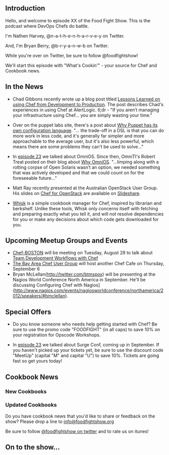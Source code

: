 Introduction
------------

Hello, and welcome to episode XX of the Food Fight Show.  This is the podcast where DevOps Chefs do battle.

I'm Nathen Harvey, @n-a-t-h-e-n-h-a-r-v-e-y on Twitter.

And, I'm Bryan Berry, @b-r-y-a-n-w-b on Twitter.

While you're over on Twitter, be sure to follow @foodfightshow!

We'll start this episode with "What's Cookin'" - your source for Chef and Cookbook news.

In the News<a name="news"></a>
-----------

* Chad Gibbons recently wrote up a blog post titled [Lessons Learned on using Chef from Development to Production](http://chadgibbons.com/2012/08/18/lessons-learned-on-using-chef-from-development-to-production/).  The post describes Chad's experiences in using Chef at AlertLogic.  tl;dr - "If you aren’t managing your infrastructure using Chef... you are simply wasting your time."

* Over on the puppet labs site, there's a post about [Why Puppet has its own configuration language](http://puppetlabs.com/blog/why-puppet-has-its-own-configuration-language/). "... the trade-off in a DSL is that you can do more work in less code, and it's generally far simpler and more approachable to the average user, but it's also less powerful, which means there are some problems they can't be used to solve..."

* In [episode 23](http://foodfightshow.org/2012/07/interview-with-theo-schlossnagle.html)
  we talked about OmniOS.  Since then, OmniTI's Robert Treat posted on 
  their blog about [Why OmniOS](http://omniti.com/seeds/why-omnios).  "...limping along with a rotting corpse of Open Solaris wasn’t an option, we needed something that was actively developed and that we could count on for the foreseeable future..."

* Matt Ray recently presented at the Australian OpenStack User Group.  His slides on [Chef for OpenStack](http://www.slideshare.net/mattray/australian-openstack-user-group-august-2012-chef-for-openstack) are available on [Slideshare](http://www.slideshare.net/mattray/australian-openstack-user-group-august-2012-chef-for-openstack).

* [Whisk](https://github.com/kisoku/whisk) is a simple cookbook manager for Chef, inspired by librarian and berkshelf. Unlike these tools, Whisk only concerns itself with fetching and preparing exactly what you tell it, and will not resolve dependencies for you or make any decisions about which code gets downloaded for you.

## Upcoming Meetup Groups and Events

* [Chef-BOSTON](http://www.meetup.com/Chef-BOSTON/) will be meeting on 
  Tuesday, August 28 to talk about [Team Development Workflows with Chef](www.meetup.com/Chef-BOSTON/events/76035282/)
* [The Bay Area Chef User Group](http://www.meetup.com/The-Bay-Area-Chef-User-Group)
  will host another Chef Cafe on Thursday, September 6
* Bryan McLellan(http://twitter.com/btmspox) will be presenting at the 
  Nagios World Conference North America in September.  He'll be 
  discussing Configuring Chef with Nagios](http://www.nagios.com/events/nagiosworldconference/northamerica/2012/speakers/#bmclellan).

## Special Offers

* Do you know someone who needs help getting started with Chef?
  Be sure to use the promo code "FOODFIGHT" (in all caps) to save 10%
  on your registration for Opscode Workshops.

* In [episode 23](http://foodfightshow.org/2012/07/interview-with-theo-schlossnagle.html)
  we talked about Surge Conf, coming up in September.  If you haven't
  picked up your tickets yet, be sure to use the discount code
  "MeetUp" (capital "M" and capital "U") to save 10%. Tickets are going 
  fast so get yours today!


Cookbook News<a name="cookbooks"></a>
-------------
### New Cookbooks

### Updated Cookbooks

Do you have cookbook news that you'd like to share or feedback on the show?  Please drop a line to info@foodfightshow.org

Be sure to follow [@foodfightshow on twitter](http://twitter.com/foodfightshow) and to rate us on itunes!

On to the show...
----------------
